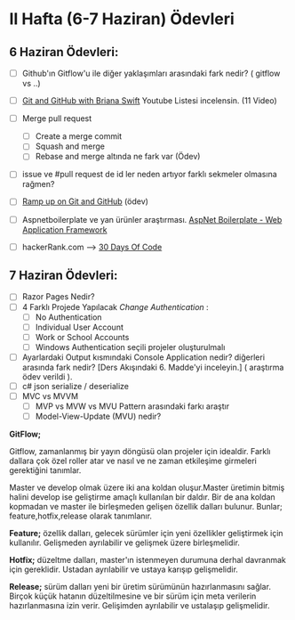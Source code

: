 # II Hafta (6-7 Haziran) Ödevleri 

## 6 Haziran Ödevleri:
- [ ] Github'ın Gitflow'u ile diğer yaklaşımları arasındaki fark nedir? ( gitflow vs ..)
- [ ] [Git and GitHub with Briana Swift](https://www.youtube.com/playlist?list=PLg7s6cbtAD17Gw5u8644bgKhgRLiJXdX4) Youtube Listesi incelensin. (11 Video)
- [ ] Merge pull request
    - [ ] Create a merge commit
    - [ ] Squash and merge 
    - [ ] Rebase and merge altında ne fark var (Ödev)
- [ ] issue ve #pull request de id ler neden artıyor farklı sekmeler olmasına rağmen?
- [ ] [Ramp up on Git and GitHub](https://lab.github.com/githubtraining/paths/ramp-up-on-git-and-github) (ödev)
- [ ] Aspnetboilerplate ve yan ürünler araştırması. [AspNet Boilerplate - Web Application Framework](https://aspnetboilerplate.com/)
- [ ] hackerRank.com --> [30 Days Of Code](https://www.hackerrank.com/domains/tutorials/30-days-of-code)


## 7 Haziran Ödevleri:
- [ ] Razor Pages Nedir?
- [ ] 4 Farklı Projede Yapılacak *Change Authentication* :
  - [ ] No Authentication
  - [ ] Individual User Account
  - [ ] Work or School Accounts
  - [ ] Windows Authentication seçili projeler oluşturulmalı
- [ ] Ayarlardaki Output kısmındaki Console Application nedir? diğerleri arasında fark nedir? [Ders Akışındaki 6. Madde'yi inceleyin.] ( araştırma ödev verildi ).
- [ ] c# json serialize / deserialize
- [ ] MVC vs MVVM
   - [ ] MVP vs MVW vs MVU Pattern arasındaki farkı araştır
   - [ ] Model-View-Update (MVU) nedir?

**GitFlow;**

Gitflow, zamanlanmış bir yayın döngüsü olan projeler için idealdir. Farklı dallara çok özel roller atar ve nasıl ve ne zaman etkileşime girmeleri gerektiğini tanımlar.

Master ve develop olmak üzere iki ana koldan oluşur.Master üretimin bitmiş halini develop ise geliştirme amaçlı kullanılan bir daldır. Bir de ana koldan kopmadan ve master ile birleşmeden gelişen özellik dalları bulunur. Bunlar; feature,hotfix,release olarak tanımlanır.

**Feature;** özellik dalları, gelecek sürümler için yeni özellikler geliştirmek için kullanılır. Gelişmeden ayrılabilir ve gelişmek üzere birleşmelidir.

**Hotfix;** düzeltme dalları, master'ın istenmeyen durumuna derhal davranmak için gereklidir. Ustadan ayrılabilir ve ustaya karışıp gelişmelidir.

**Release;** sürüm dalları yeni bir üretim sürümünün hazırlanmasını sağlar. Birçok küçük hatanın düzeltilmesine ve bir sürüm için meta verilerin hazırlanmasına izin verir. Gelişimden ayrılabilir ve ustalaşıp gelişmelidir.
